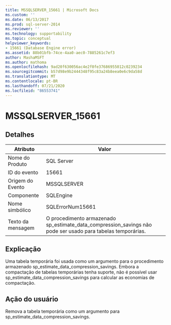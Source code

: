 ```yaml
---
title: MSSQLSERVER_15661 | Microsoft Docs
ms.custom: ''
ms.date: 06/13/2017
ms.prod: sql-server-2014
ms.reviewer: ''
ms.technology: supportability
ms.topic: conceptual
helpviewer_keywords:
- 15661 (Database Engine error)
ms.assetid: 88b01bfb-74ce-4aa0-aec0-7885261c7ef3
author: MashaMSFT
ms.author: mathoma
ms.openlocfilehash: 9ad20f630056ac4e2f0fe37686955012c0239234
ms.sourcegitcommit: b57d98e9b2444348f95c83a24b8eea0e6c9da58d
ms.translationtype: MT
ms.contentlocale: pt-BR
ms.lasthandoff: 07/21/2020
ms.locfileid: "86553741"
---
```

# <a name="mssqlserver_15661"></a>MSSQLSERVER_15661
    
## <a name="details"></a>Detalhes  
  
|Atributo|Valor|  
|-|-|  
|Nome do Produto|SQL Server|  
|ID do evento|15661|  
|Origem do Evento|MSSQLSERVER|  
|Componente|SQLEngine|  
|Nome simbólico|SQLErrorNum15661|  
|Texto da mensagem|O procedimento armazenado sp_estimate_data_compression_savings não pode ser usado para tabelas temporárias.|  
  
## <a name="explanation"></a>Explicação  
 Uma tabela temporária foi usada como um argumento para o procedimento armazenado sp_estimate_data_compression_savings. Embora a compactação de tabelas temporárias tenha suporte, não é possível usar sp_estimate_data_compression_savings para calcular as economias de compactação.  
  
## <a name="user-action"></a>Ação do usuário  
 Remova a tabela temporária como um argumento para sp_estimate_data_compression_savings.  
  
  
